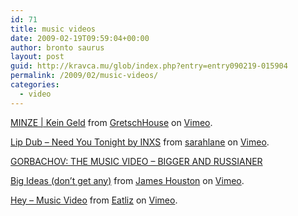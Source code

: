 ```yaml
---
id: 71
title: music videos
date: 2009-02-19T09:59:04+00:00
author: bronto saurus
layout: post
guid: http://kravca.mu/glob/index.php?entry=entry090219-015904
permalink: /2009/02/music-videos/
categories:
  - video
---
```

  
[MINZE | Kein Geld](http://vimeo.com/834458) from [GretschHouse](http://vimeo.com/gretschhouse) on [Vimeo](http://vimeo.com).

  
[Lip Dub &#8211; Need You Tonight by INXS](http://vimeo.com/899301) from [sarahlane](http://vimeo.com/user117492) on [Vimeo](http://vimeo.com).

  
[GORBACHOV: THE MUSIC VIDEO &#8211; BIGGER AND RUSSIANER](http://vimeo.com/1223566)

  
[Big Ideas (don&#8217;t get any)](http://vimeo.com/1109226) from [James Houston](http://vimeo.com/user354216) on [Vimeo](http://vimeo.com).

  
[Hey &#8211; Music Video](http://vimeo.com/2480635) from [Eatliz](http://vimeo.com/eatliz) on [Vimeo](http://vimeo.com).